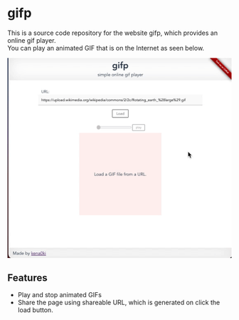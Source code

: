 # gifp

This is a source code repository for the website gifp, which provides an online gif player.  
You can play an animated GIF that is on the Internet as seen below.  

[![demo](demo.gif)](https://gifp.netlify.app)

## Features
 - Play and stop animated GIFs
 - Share the page using shareable URL, which is generated on click the load button.
